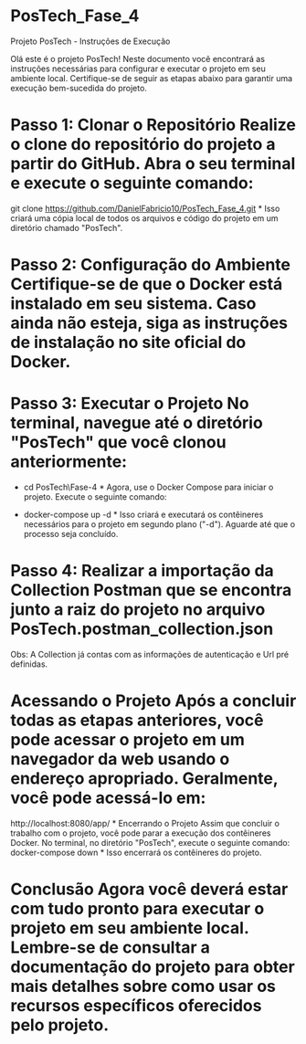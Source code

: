 # PosTech_Fase_4

Projeto PosTech - Instruções de Execução

Olá este é o projeto PosTech! Neste documento você encontrará as instruções necessárias para configurar e executar o projeto em seu ambiente local. Certifique-se de seguir as etapas abaixo para garantir uma execução bem-sucedida do projeto.

# Passo 1: Clonar o Repositório Realize o clone do repositório do projeto a partir do GitHub. Abra o seu terminal e execute o seguinte comando:
git clone https://github.com/DanielFabricio10/PosTech_Fase_4.git *
Isso criará uma cópia local de todos os arquivos e código do projeto em um diretório chamado "PosTech".


# Passo 2: Configuração do Ambiente Certifique-se de que o Docker está instalado em seu sistema. Caso ainda não esteja, siga as instruções de instalação no site oficial do Docker.


# Passo 3: Executar o Projeto No terminal, navegue até o diretório "PosTech" que você clonou anteriormente:

- cd PosTech\Fase-4 *
Agora, use o Docker Compose para iniciar o projeto. Execute o seguinte comando:

- docker-compose up -d *
Isso criará e executará os contêineres necessários para o projeto em segundo plano ("-d"). Aguarde até que o processo seja concluído.

# Passo 4: Realizar a importação da Collection Postman que se encontra junto a raiz do projeto no arquivo PosTech.postman_collection.json

Obs: A Collection já contas com as informações de autenticação e Url pré definidas.


# Acessando o Projeto Após a concluir todas as etapas anteriores, você pode acessar o projeto em um navegador da web usando o endereço apropriado. Geralmente, você pode acessá-lo em:
http://localhost:8080/app/ *
Encerrando o Projeto Assim que concluir o trabalho com o projeto, você pode parar a execução dos contêineres Docker. No terminal, no diretório "PosTech", execute o seguinte comando:
docker-compose down *
Isso encerrará os contêineres do projeto.

# Conclusão Agora você deverá estar com tudo pronto para executar o projeto em seu ambiente local. Lembre-se de consultar a documentação do projeto para obter mais detalhes sobre como usar os recursos específicos oferecidos pelo projeto.
